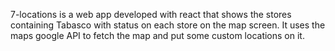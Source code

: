 7-locations is a web app developed with react that shows the stores containing Tabasco with status on each store on the map screen. It uses the maps google API to fetch the map and put some custom locations on it.
